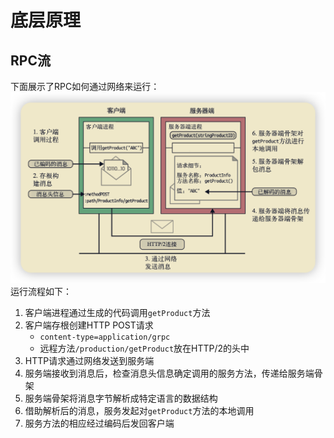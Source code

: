 # 底层原理
## RPC流
下面展示了RPC如何通过网络来运行：
![](4.底层原理/Pasted%20image%2020221001162210.png)
运行流程如下：
1. 客户端进程通过生成的代码调用`getProduct`方法
2. 客户端存根创建HTTP POST请求
	- `content-type=application/grpc`
	- 远程方法`/production/getProduct`放在HTTP/2的头中
3. HTTP请求通过网络发送到服务端
4. 服务端接收到消息后，检查消息头信息确定调用的服务方法，传递给服务端骨架
5. 服务端骨架将消息字节解析成特定语言的数据结构
6. 借助解析后的消息，服务发起对`getProduct`方法的本地调用
7. 服务方法的相应经过编码后发回客户端

